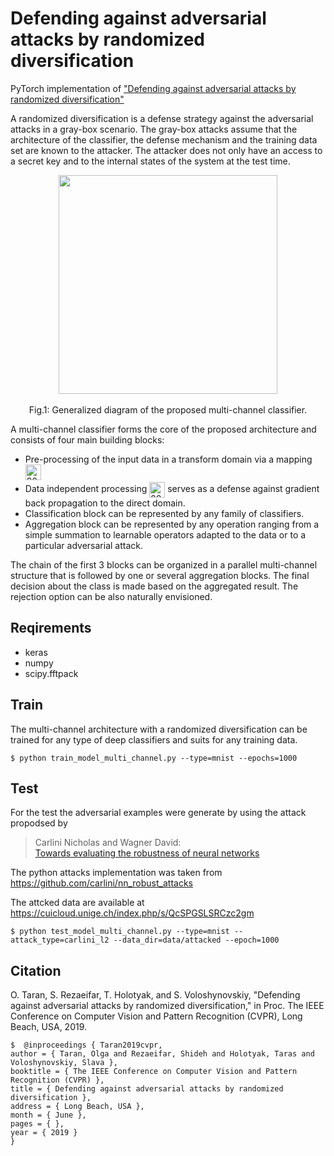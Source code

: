 # Defending against adversarial attacks by randomized diversification

PyTorch implementation of ["Defending against adversarial attacks by randomized diversification"](http://sip.unige.ch/projects/snf-it-dis/publications/cvpr-2019) 

A  randomized diversification is a defense strategy against the adversarial attacks in a gray-box scenario. The gray-box attacks assume that the architecture of the classifier, the defense mechanism and the training data set are known to the attacker. The attacker does not only have an access to a secret key and to the internal states of the system at the test time. 

<p align="center">
<img src="http://sip.unige.ch/files/3615/5264/5259/2019_CVPR_main_schema.png" height="350px" align="center">
<br/>
<br/>
Fig.1: Generalized diagram of the proposed multi-channel classifier.  
</p>

A multi-channel classifier forms the core of the proposed architecture and consists of four main building blocks:

* Pre-processing of the input data in a transform domain via a mapping <img vertical-align="middle;" src="http://sip.unige.ch/files/1415/5264/6029/2019_cvpr_001.png" alt="2019_cvpr_001.png" height="25">
* Data independent processing <img style="vertical-align: middle;" src="http://sip.unige.ch/files/2315/5264/6226/2019_cvpr_002.png" alt="2019_cvpr_002.png" height="25"> serves as a defense against gradient back propagation to the direct domain.
* Classification block can be represented by any family of classifiers.
* Aggregation block can be represented by any operation ranging from a simple summation to learnable operators adapted to the data or to a particular adversarial attack.

The chain of the first 3 blocks can be organized in a parallel multi-channel structure that is followed by one or several aggregation blocks. The final decision about the class is made based on the aggregated result. The rejection option can be also naturally envisioned.



## Reqirements
* keras
* numpy
* scipy.fftpack

## Train

The multi-channel architecture with a randomized diversification can be trained for any type of deep classifiers and suits for any training data.
  
    $ python train_model_multi_channel.py --type=mnist --epochs=1000

## Test

For the test the adversarial examples were generate by using the attack propodsed by 
> Carlini Nicholas and Wagner David:  
> [Towards evaluating the robustness of neural networks](https://arxiv.org/pdf/1608.04644.pdf) 

The python attacks implementation was taken from https://github.com/carlini/nn_robust_attacks

The attcked data are available at https://cuicloud.unige.ch/index.php/s/QcSPGSLSRCzc2gm
  
    $ python test_model_multi_channel.py --type=mnist --attack_type=carlini_l2 --data_dir=data/attacked --epoch=1000

## Citation
O. Taran, S. Rezaeifar, T. Holotyak, and S. Voloshynovskiy, "Defending against adversarial attacks by randomized diversification," in Proc. The IEEE Conference on Computer Vision and Pattern Recognition (CVPR), Long Beach, USA, 2019. 
  
    $  @inproceedings { Taran2019cvpr,
    author = { Taran, Olga and Rezaeifar, Shideh and Holotyak, Taras and Voloshynovskiy, Slava },
    booktitle = { The IEEE Conference on Computer Vision and Pattern Recognition (CVPR) },
    title = { Defending against adversarial attacks by randomized diversification },
    address = { Long Beach, USA },
    month = { June },
    pages = { },
    year = { 2019 }
    }




